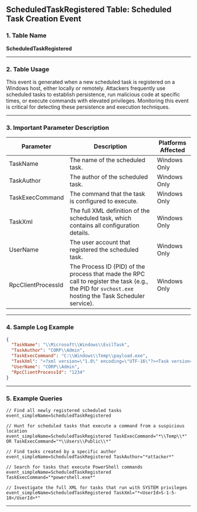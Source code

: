 ## ScheduledTaskRegistered Table: Scheduled Task Creation Event

### 1. Table Name
**ScheduledTaskRegistered**

---

### 2. Table Usage
This event is generated when a new scheduled task is registered on a Windows host, either locally or remotely. Attackers frequently use scheduled tasks to establish persistence, run malicious code at specific times, or execute commands with elevated privileges. Monitoring this event is critical for detecting these persistence and execution techniques.

---

### 3. Important Parameter Description

| Parameter | Description | Platforms Affected |
|---|---|---|
| TaskName | The name of the scheduled task. | Windows Only |
| TaskAuthor | The author of the scheduled task. | Windows Only |
| TaskExecCommand | The command that the task is configured to execute. | Windows Only |
| TaskXml | The full XML definition of the scheduled task, which contains all configuration details. | Windows Only |
| UserName | The user account that registered the scheduled task. | Windows Only |
| RpcClientProcessId | The Process ID (PID) of the process that made the RPC call to register the task (e.g., the PID for `svchost.exe` hosting the Task Scheduler service). | Windows Only |

---

### 4. Sample Log Example

```json
{
  "TaskName": "\\Microsoft\\Windows\\EvilTask",
  "TaskAuthor": "CORP\\Admin",
  "TaskExecCommand": "C:\\Windows\\Temp\\payload.exe",
  "TaskXml": "<?xml version=\"1.0\" encoding=\"UTF-16\"?><Task version=\"1.2\" xmlns=\"[http://schemas.microsoft.com/windows/2004/02/mit/task](http://schemas.microsoft.com/windows/2004/02/mit/task)\">...</Task>",
  "UserName": "CORP\\Admin",
  "RpcClientProcessId": "1234"
}
```

---
### 5. Example Queries
```xql
// Find all newly registered scheduled tasks
event_simpleName=ScheduledTaskRegistered

// Hunt for scheduled tasks that execute a command from a suspicious location
event_simpleName=ScheduledTaskRegistered TaskExecCommand="*\\Temp\\*" OR TaskExecCommand="*\\Users\\Public\\*"

// Find tasks created by a specific author
event_simpleName=ScheduledTaskRegistered TaskAuthor="*attacker*"

// Search for tasks that execute PowerShell commands
event_simpleName=ScheduledTaskRegistered TaskExecCommand="*powershell.exe*"

// Investigate the full XML for tasks that run with SYSTEM privileges
event_simpleName=ScheduledTaskRegistered TaskXml="*<UserId>S-1-5-18</UserId>*"
```
---